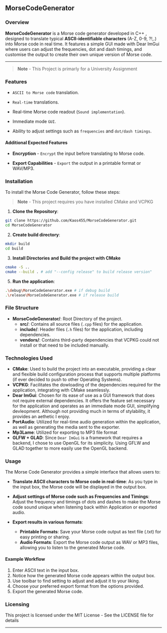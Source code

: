 ## MorseCodeGenerator

### Overview

**MorseCodeGenerator** is a Morse code generator developed in C++ , designed to translate typical **ASCII-identifiable characters** (A-Z, 0-9, ?!,.) into Morse code in real time. It features a simple GUI made with Dear ImGui where users can adjust the frequencies, dot and dash timings, and customise the output to create their own unique version of Morse code.

---
> **Note** - This Project is primarly for a University Assignment

### Features

- `ASCII to Morse code` translation.
  
- `Real-time` translations.
  
- Real-time Morse code readout (`Sound implementation`).
  
- Immediate mode `GUI`.
  
- Ability to adjust settings such as `frequencies` and `dot/dash timings`.
  
#### Additional Expected Features

- **Encryption** - `Encrypt` the input before translating to Morse code.
  
- **Export Capabilities** - `Export` the output in a printable format or WAV/MP3.

### Installation

To install the Morse Code Generator, follow these steps:
> **Note** - This project requires you have installed CMake and VCPKG
1. **Clone the Repository**:
```bash
git clone https://github.com/Kaos455/MorseCodeGenerator.git
cd MorseCodeGenerator
```
2. **Create build directory**:
```bash
mkdir build
cd build
```
3. **Install Directories and Build the project with CMake**
```bash
cmake -S ..
cmake --build . # add "--config release" to build release version"
```
5. **Run the application**:
```bash
.\debug\MorseCodeGenerator.exe # if debug build
.\release\MorseCodeGenerator.exe # if release build
```

### File Structure

- **MorseCodeGenerator/**: Root Directory of the project.
  - **src/**: Contains all source files (`.cpp` files) for the application.
  - **include/**: Header files (`.h` files) for the application, including dependencies.
  - **vendors/**: Contains third-party dependencies that VCPKG could not install or that need to be included manually.

### Technologies Used

- **CMake**: Used to build the project into an executable, providing a clear and flexible build configuration process that supports multiple platforms (if ever decided to push to other Operating Systems).
- **VCPKG**: Facilitates the dowloading of the dependencies required for the application, integrating with CMake seamlessly.
- **Dear ImGui**: Chosen for its ease of use as a GUI framework that does not require external dependencies. It offers the feature set necessary for the application and operates as an immediate mode GUI, simplifying devleopment. Although not providing much in terms of stylability, it provides an aethetic I enjoy.
- **PortAudio**: Utilized for real-time audio generation within the application, as well as generating the media sent to the exporter.
- **Mp3Lame**: Utilized for exporting to MP3 file format
- **GLFW + GLAD**: Since `Dear ImGui` is a framework that requires a backend, I chose to use OpenGL for its simplicity. Using GFLW and GLAD together to more easily use the OpenGL backend.

### Usage

The Morse Code Generator provides a simple interface that allows users to:

- **Translate ASCII characters to Morse code in real-time**: As you type in the input box, the Morse code will be displayed in the output box.

- **Adjust settings of Morse code such as Frequencies and Timings**: Adjust the frequency and timings of dots and dashes to make the Morse code sound unique when listening back within Application or exported audio.
  
- **Export results in various formats**:
  - **Printable Formats**: Save your Morse code output as text file (.txt) for easy printing or sharing.
  - **Audio Formats**: Export the Morse code output as WAV or MP3 files, allowing you to listen to the generated Morse code.

#### Example Workflow

1. Enter ASCII text in the input box.
2. Notice how the generated Morse code appears within the output box.
3. Use toolbar to find setting to adjust and adjust it to your liking.
4. Choose your preferred export format from the options provided.
5. Export the generated Morse code.

### Licensing

This project is licensed under the MIT License - See the LICENSE file for details

---
